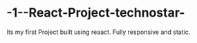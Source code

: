 # -1--React-Project-technostar-
Its my first Project built using reaact. Fully responsive and static.

